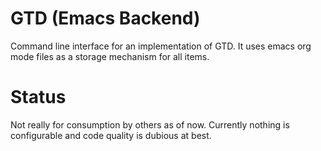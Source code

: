 # GTD (Emacs Backend)
Command line interface for an implementation of GTD. It uses emacs org mode files as a storage mechanism for all items.

# Status
Not really for consumption by others as of now. Currently nothing is configurable and code quality is dubious at best.
